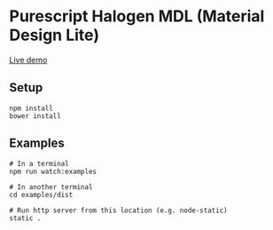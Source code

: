 # Purescript Halogen MDL (Material Design Lite)

[Live demo](https://rawgit.com/andywhite37/purescript-halogen-mdl/master/examples/dist/index.html)

## Setup

```
npm install
bower install
```

## Examples

```
# In a terminal
npm run watch:examples

# In another terminal
cd examples/dist

# Run http server from this location (e.g. node-static)
static .
```
